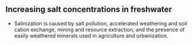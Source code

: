 ## Increasing salt concentrations in freshwater
- Salinization is caused by salt pollution, accelerated weathering and soil cation exchange, mining and resource extraction, and the presence of easily weathered minerals used in agriculture and urbanization.